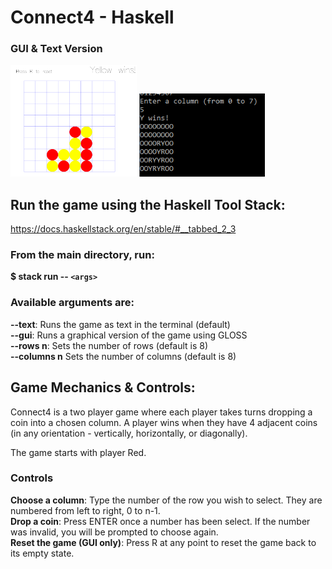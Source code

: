 # Connect4 - Haskell

### GUI & Text Version
<img title="GUI" alt="Haskell Connect4 GUI" src="/readme/gui.png" width ="40%">  <img title="text" alt="Haskell Connect4 Text" src="/readme/textual.png" width ="40%">


## Run the game using the Haskell Tool Stack:

https://docs.haskellstack.org/en/stable/#__tabbed_2_3

### From the main directory, run:

**$ stack run -- `<args>`**

### Available arguments are:

**--text**: Runs the game as text in the terminal (default)
<br>
**--gui**: Runs a graphical version of the game using GLOSS
<br>
**--rows n**: Sets the number of rows (default is 8)
<br>
**--columns n** Sets the number of columns (default is 8)
<br>

## Game Mechanics & Controls:

Connect4 is a two player game where each player takes turns dropping a coin into a chosen column. A player wins when they have 4 adjacent coins (in any orientation - vertically, horizontally, or diagonally).

The game starts with player Red.

### Controls

**Choose a column**: Type the number of the row you wish to select. They are numbered from left to right, 0 to n-1.
<br>
**Drop a coin**: Press ENTER once a number has been select. If the number was invalid, you will be prompted to choose again.
<br>
**Reset the game (GUI only)**: Press R at any point to reset the game back to its empty state.